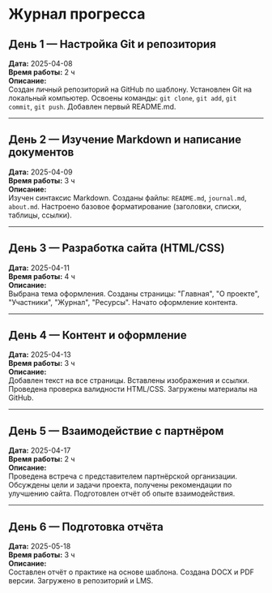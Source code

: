 # Журнал прогресса

## День 1 — Настройка Git и репозитория
**Дата:** 2025-04-08  
**Время работы:** 2 ч  
**Описание:**  
Создан личный репозиторий на GitHub по шаблону. Установлен Git на локальный компьютер. Освоены команды: `git clone`, `git add`, `git commit`, `git push`. Добавлен первый README.md.  

---

## День 2 — Изучение Markdown и написание документов
**Дата:** 2025-04-09  
**Время работы:** 3 ч  
**Описание:**  
Изучен синтаксис Markdown. Созданы файлы: `README.md`, `journal.md`, `about.md`. Настроено базовое форматирование (заголовки, списки, таблицы, ссылки).  

---

## День 3 — Разработка сайта (HTML/CSS)
**Дата:** 2025-04-11  
**Время работы:** 4 ч  
**Описание:**  
Выбрана тема оформления. Созданы страницы: "Главная", "О проекте", "Участники", "Журнал", "Ресурсы". Начато оформление контента.  

---

## День 4 — Контент и оформление
**Дата:** 2025-04-13  
**Время работы:** 3 ч  
**Описание:**  
Добавлен текст на все страницы. Вставлены изображения и ссылки. Проведена проверка валидности HTML/CSS. Загружены материалы на GitHub.  

---

## День 5 — Взаимодействие с партнёром
**Дата:** 2025-04-17  
**Время работы:** 2 ч  
**Описание:**  
Проведена встреча с представителем партнёрской организации. Обсуждены цели и задачи проекта, получены рекомендации по улучшению сайта. Подготовлен отчёт об опыте взаимодействия.  

---

## День 6 — Подготовка отчёта
**Дата:** 2025-05-18  
**Время работы:** 3 ч  
**Описание:**  
Составлен отчёт о практике на основе шаблона. Создана DOCX и PDF версии. Загружено в репозиторий и LMS.  

